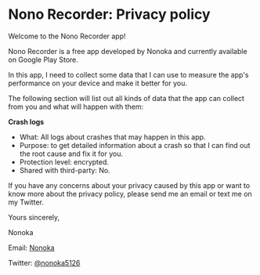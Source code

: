 # Nono Recorder: Privacy policy
Welcome to the Nono Recorder app!

Nono Recorder is a free app developed by Nonoka and currently available on Google Play Store. 

In this app, I need to collect some data that I can use to measure the app's performance on your device and make it better for you.

The following section will list out all kinds of data that the app can collect from you and what will happen with them:

**Crash logs**
  - What: All logs about crashes that may happen in this app.
  - Purpose: to get detailed information about a crash so that I can find out the root cause and fix it for you.
  - Protection level: encrypted.
  - Shared with third-party: No.

If you have any concerns about your privacy caused by this app or want to know more about the privacy policy, please send me an email or text me on my Twitter.

Yours sincerely,

Nonoka

Email: [Nonoka](mailto:nonoka9002@gmail.com?subject=[NonoRecorder]%20About%20Privacy%20policies)

Twitter: [@nonoka5126](https://twitter.com/nonoka5126)
